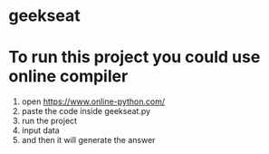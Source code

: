 # geekseat

# To run this project you could use online compiler
1. open https://www.online-python.com/
2. paste the code inside geekseat.py
3. run the project
4. input data
5. and then it will generate the answer
